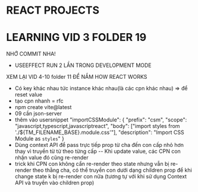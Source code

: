 # REACT PROJECTS

# LEARNING VID 3 FOLDER 19

NHỚ COMMIT NHA!

- USEEFFECT RUN 2 LẦN TRONG DEVELOPMENT MODE

XEM LẠI VID 4-10 folder 11 ĐỂ NẮM HOW REACT WORKS

- Có key khác nhau tức instance khác nhau(là các cpn khác nhau) => để reset value
- tạo cpn nhanh = rfc
- npm create vite@latest
- 09 cần json-server
- thêm vào usersnippet "importCSSModule": {
  "prefix": "csm",
  "scope": "javascript,typescript,javascriptreact",
  "body": ["import styles from './${TM_FILENAME_BASE}.module.css'"],
  "description": "Import CSS Module as `styles`"
  }
- Dùng context API để pass trực tiếp prop từ cha đến con cấp nhỏ hơn thay vì truyền từ từ theo từng cấp
  -- Khi update value, các CPN con nhận value đó cũng re-render
- trick khi CPN con không cẩn re-render theo state nhưng vẫn bị re-render theo thằng cha, có thể truyền con dưới dạng children prop để khi change state k bị re-render con nữa (tương tự với khi sử dụng Context API và truyền vào children prop)
